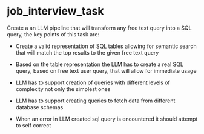 # job_interview_task

Create a an LLM pipeline that will transform any free text query into a SQL query, the key points of this task are:

* Create a valid representation of SQL tables allowing for semantic search that will match the top results to the given free text query

* Based on the table representation the LLM has to create a real SQL query, based on free text user query, that will allow for immediate usage

* LLM has to support creation of queries with different levels of complexity not only the simplest ones

* LLM has to support creating queries to fetch data from different database schemas

* When an error in LLM created sql query is encountered it should attempt to self correct
